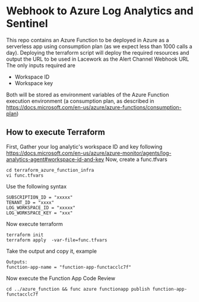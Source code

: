 # Webhook to Azure Log Analytics and Sentinel

This repo contains an Azure Function to be deployed in Azure as a serverless app using consumption plan (as we expect less than 1000 calls a day).
Deploying the terraform script will deploy the required resources and output the URL to be used in Lacework as the Alert Channel Webhook URL
The only inputs required are 
* Workspace ID
* Workspace key

Both will be stored as environment variables of the Azure Function execution environment (a consumption plan, as described in https://docs.microsoft.com/en-us/azure/azure-functions/consumption-plan)

## How to execute Terraform
First, Gather your log analytic's workspace ID and key following https://docs.microsoft.com/en-us/azure/azure-monitor/agents/log-analytics-agent#workspace-id-and-key
Now, create a func.tfvars

```
cd terraform_azure_function_infra
vi func.tfvars
```

Use the following syntax
```
SUBSCRIPTION_ID = "xxxxx"
TENANT_ID = "xxxx"
LOG_WORKSPACE_ID = "xxxxx"
LOG_WORKSPACE_KEY = "xxx"
```

Now execute terraform
```
terraform init 
terraform apply  -var-file=func.tfvars
```

Take the output and copy it, example 
```
Outputs:
function-app-name = "function-app-functacclc7f"
```

Now execute the Function App Code Review
```
cd ../azure_function && func azure functionapp publish function-app-functacclc7f
```